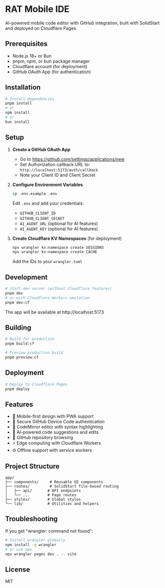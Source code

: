 # RAT Mobile IDE

AI-powered mobile code editor with GitHub integration, built with SolidStart and deployed on Cloudflare Pages.

## Prerequisites

- Node.js 18+ or Bun
- pnpm, npm, or bun package manager
- Cloudflare account (for deployment)
- GitHub OAuth App (for authentication)

## Installation

```bash
# Install dependencies
pnpm install
# or
npm install
# or
bun install
```

## Setup

1. **Create a GitHub OAuth App**
   - Go to https://github.com/settings/applications/new
   - Set Authorization callback URL to: `http://localhost:5173/auth/callback`
   - Note your Client ID and Client Secret

2. **Configure Environment Variables**
   ```bash
   cp .env.example .env
   ```
   Edit `.env` and add your credentials:
   - `GITHUB_CLIENT_ID`
   - `GITHUB_CLIENT_SECRET`
   - `AI_AGENT_URL` (optional for AI features)
   - `AI_AGENT_KEY` (optional for AI features)

3. **Create Cloudflare KV Namespaces** (for deployment)
   ```bash
   npx wrangler kv:namespace create SESSIONS
   npx wrangler kv:namespace create CACHE
   ```
   Add the IDs to your `wrangler.toml`

## Development

```bash
# Start dev server (without Cloudflare features)
pnpm dev
# or with Cloudflare Workers emulation
pnpm dev:cf
```

The app will be available at http://localhost:5173

## Building

```bash
# Build for production
pnpm build:cf

# Preview production build
pnpm preview:cf
```

## Deployment

```bash
# Deploy to Cloudflare Pages
pnpm deploy
```

## Features

- 📱 Mobile-first design with PWA support
- 🔐 Secure GitHub Device Code authentication
- 📝 CodeMirror editor with syntax highlighting
- 🤖 AI-powered code suggestions and edits
- 📁 GitHub repository browsing
- ⚡ Edge computing with Cloudflare Workers
- 🌐 Offline support with service workers

## Project Structure

```
app/
├── components/     # Reusable UI components
├── routes/         # SolidStart file-based routing
│   ├── api/       # API endpoints
│   └── ...        # Page routes
├── styles/        # Global styles
└── lib/           # Utilities and helpers
```

## Troubleshooting

If you get "wrangler: command not found":
```bash
# Install wrangler globally
npm install -g wrangler
# or use npx
npx wrangler pages dev . -- vite
```

## License

MIT